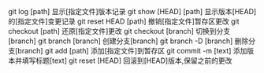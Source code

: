 git log  [path] 显示[指定文件]版本记录
git show  [HEAD] [path] 显示版本[HEAD]的[指定文件]变更记录
git reset HEAD [path] 撤销[指定文件]暂存区更改
git checkout [path] 还原[指定文件]更改
git checkout [branch] 切换到分支[branch]
git branch [branch] 创建分支[branch]
git branch -D [branch] 删除分支[branch]
git add [path] 添加[指定文件]到暂存区
git commit -m [text] 添加版本并填写标题[text]
git reset [HEAD] 回滚到[HEAD]版本,保留之前的更改